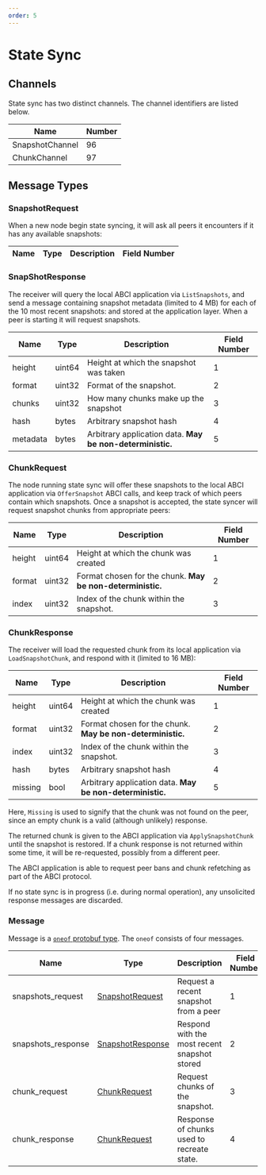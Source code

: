 ```yaml
---
order: 5
---
```


# State Sync

## Channels

State sync has two distinct channels. The channel identifiers are listed below.

| Name            | Number |
|-----------------|--------|
| SnapshotChannel | 96     |
| ChunkChannel    | 97     |

## Message Types

### SnapshotRequest

When a new node begin state syncing, it will ask all peers it encounters if it has any
available snapshots:

| Name     | Type   | Description | Field Number |
|----------|--------|-------------|--------------|

### SnapShotResponse

The receiver will query the local ABCI application via `ListSnapshots`, and send a message
containing snapshot metadata (limited to 4 MB) for each of the 10 most recent snapshots: and stored at the application layer. When a peer is starting it will request snapshots.  

| Name     | Type   | Description                                               | Field Number |
|----------|--------|-----------------------------------------------------------|--------------|
| height   | uint64 | Height at which the snapshot was taken                    | 1            |
| format   | uint32 | Format of the snapshot.                                   | 2            |
| chunks   | uint32 | How many chunks make up the snapshot                      | 3            |
| hash     | bytes  | Arbitrary snapshot hash                                   | 4            |
| metadata | bytes  | Arbitrary application data. **May be non-deterministic.** | 5            |

### ChunkRequest

The node running state sync will offer these snapshots to the local ABCI application via
`OfferSnapshot` ABCI calls, and keep track of which peers contain which snapshots. Once a snapshot
is accepted, the state syncer will request snapshot chunks from appropriate peers:

| Name   | Type   | Description                                                 | Field Number |
|--------|--------|-------------------------------------------------------------|--------------|
| height | uint64 | Height at which the chunk was created                       | 1            |
| format | uint32 | Format chosen for the chunk.  **May be non-deterministic.** | 2            |
| index  | uint32 | Index of the chunk within the snapshot.                     | 3            |

### ChunkResponse

The receiver will load the requested chunk from its local application via `LoadSnapshotChunk`,
and respond with it (limited to 16 MB):

| Name    | Type   | Description                                                 | Field Number |
|---------|--------|-------------------------------------------------------------|--------------|
| height  | uint64 | Height at which the chunk was created                       | 1            |
| format  | uint32 | Format chosen for the chunk.  **May be non-deterministic.** | 2            |
| index   | uint32 | Index of the chunk within the snapshot.                     | 3            |
| hash    | bytes  | Arbitrary snapshot hash                                     | 4            |
| missing | bool   | Arbitrary application data. **May be non-deterministic.**   | 5            |

Here, `Missing` is used to signify that the chunk was not found on the peer, since an empty
chunk is a valid (although unlikely) response.

The returned chunk is given to the ABCI application via `ApplySnapshotChunk` until the snapshot
is restored. If a chunk response is not returned within some time, it will be re-requested,
possibly from a different peer.

The ABCI application is able to request peer bans and chunk refetching as part of the ABCI protocol.

If no state sync is in progress (i.e. during normal operation), any unsolicited response messages
are discarded.

### Message

Message is a [`oneof` protobuf type](https://developers.google.com/protocol-buffers/docs/proto#oneof). The `oneof` consists of four messages.

| Name               | Type                                  | Description                                  | Field Number |
|--------------------|---------------------------------------|----------------------------------------------|--------------|
| snapshots_request  | [SnapshotRequest](#snapshotrequest)   | Request a recent snapshot from a peer        | 1            |
| snapshots_response | [SnapshotResponse](#snapshotresponse) | Respond with the most recent snapshot stored | 2            |
| chunk_request      | [ChunkRequest](#chunkrequest)         | Request chunks of the snapshot.              | 3            |
| chunk_response     | [ChunkRequest](#chunkresponse)        | Response of chunks used to recreate state.   | 4            |
